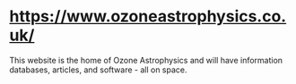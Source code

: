 # https://www.ozoneastrophysics.co.uk/

This website is the home of Ozone Astrophysics and will have information databases, articles, and software - all on space. 
